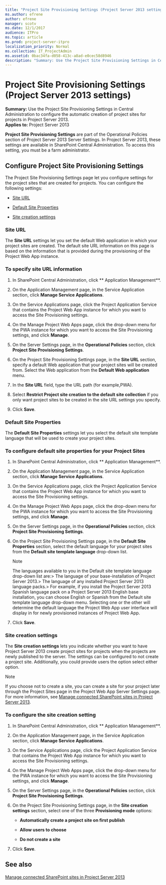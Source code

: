 ```yaml
---
title: "Project Site Provisioning Settings (Project Server 2013 settings)"
ms.author: efrene
author: efrene
manager: scotv
ms.date: 12/1/2017
audience: ITPro
ms.topic: article
ms.prod: project-server-itpro
localization_priority: Normal
ms.collection: IT_ProjectAdmin
ms.assetid: 0bac34fa-d058-413c-a8ad-e0cec58d8946
description: "Summary: Use the Project Site Provisioning Settings in Central Administration to configure the automatic creation of project sites for projects in Project Server 2013."
---
```


# Project Site Provisioning Settings (Project Server 2013 settings)
 
 **Summary:** Use the Project Site Provisioning Settings in Central Administration to configure the automatic creation of project sites for projects in Project Server 2013.<br/>
**Applies to:** Project Server 2013
  
  
 **Project Site Provisioning Settings** are part of the Operational Policies section of Project Server 2013 Server Settings. In Project Server 2013, these settings are available in SharePoint Central Administration. To access this setting, you must be a farm administrator.
  
## Configure Project Site Provisioning Settings

The Project Site Provisioning Settings page let you configure settings for the project sites that are created for projects. You can configure the following settings:
  
- [Site URL](project-site-provisioning-settings-project-server-2013-settings.md#section1)
    
- [Default Site Properties](project-site-provisioning-settings-project-server-2013-settings.md#section2)
    
- [Site creation settings](project-site-provisioning-settings-project-server-2013-settings.md#section3)
    
### Site URL
<a name="section1"> </a>

The **Site URL** settings let you set the default Web application in which your project sites are created. The default site URL information on this page is based on the information that is provided during the provisioning of the Project Web App instance.
  
### To specify site URL information

1. In SharePoint Central Administration, click ** Application Management**.
    
2. On the Application Management page, in the Service Application section, click **Manage Service Applications**.
    
3. On the Service Applications page, click the Project Application Service that contains the Project Web App instance for which you want to access the Site Provisioning settings.
    
4. On the Manage Project Web Apps page, click the drop-down menu for the PWA instance for which you want to access the Site Provisioning settings, and click **Manage**.
    
5. On the Server Settings page, in the **Operational Policies** section, click **Project Site Provisioning Settings**.
    
6. On the Project Site Provisioning Settings page, in the **Site URL** section, specify a default Web application that your project sites will be created from. Select the Web application from the **Default Web application** menu.
    
7. In the **Site URL** field, type the URL path (for example,PWA).
    
8. Select **Restrict Project site creation to the default site collection** if you only want project sites to be created in the site URL settings you specify.
    
9. Click **Save**.
    
### Default Site Properties
<a name="section2"> </a>

The **Default Site Properties** settings let you select the default site template language that will be used to create your project sites.
  
### To configure default site properties for your Project Sites

1. In SharePoint Central Administration, click ** Application Management**.
    
2. On the Application Management page, in the Service Application section, click **Manage Service Applications**.
    
3. On the Service Applications page, click the Project Application Service that contains the Project Web App instance for which you want to access the Site Provisioning settings.
    
4. On the Manage Project Web Apps page, click the drop-down menu for the PWA instance for which you want to access the Site Provisioning settings, and click **Manage**.
    
5. On the Server Settings page, in the **Operational Policies** section, click **Project Site Provisioning Settings**.
    
6. On the Project Site Provisioning Settings page, in the **Default Site Properties** section, select the default language for your project sites from the **Default site template language** drop-down list.
    
    > [!NOTE]
    >  The languages available to you in the Default site template language drop-down list are:>  The language of your base-installation of Project Server 2013.>  The language of any installed Project Server 2013 language packs.>  For example, if you install the Project Server 2013 Spanish language pack on a Project Server 2013 English base installation, you can choose English or Spanish from the Default site template language drop-down menu. Selecting one or the other will determine the default language the Project Web App user interface will display in for newly provisioned instances of Project Web App.
  
7. Click **Save**.
    
### Site creation settings
<a name="section3"> </a>

The **Site creation settings** lets you indicate whether you want to have Project Server 2013 create project sites for projects when the projects are newly published to the server. The settings can be configured to not create a project site. Additionally, you could provide users the option select either option.
  
> [!NOTE]
> If you choose not to create a site, you can create a site for your project later through the Project Sites page in the Project Web App Server Settings page. For more information, see [Manage connected SharePoint sites in Project Server 2013](manage-connected-sharepoint-sites-in-project-server-2013.md). 
  
### To configure the site creation setting

1. In SharePoint Central Administration, click ** Application Management**.
    
2. On the Application Management page, in the Service Application section, click **Manage Service Applications**.
    
3. On the Service Applications page, click the Project Application Service that contains the Project Web App instance for which you want to access the Site Provisioning settings.
    
4. On the Manage Project Web Apps page, click the drop-down menu for the PWA instance for which you want to access the Site Provisioning settings, and click **Manage**.
    
5. On the Server Settings page, in the **Operational Policies** section, click **Project Site Provisioning Settings**.
    
6. On the Project Site Provisioning Settings page, in the **Site creation settings** section, select one of the three **Provisioning mode** options:
    
   - **Automatically create a project site on first publish**
    
   - **Allow users to choose**
    
   - **Do not create a site**
    
7. Click **Save**.
    
    
## See also

#### 

[Manage connected SharePoint sites in Project Server 2013](manage-connected-sharepoint-sites-in-project-server-2013.md)

